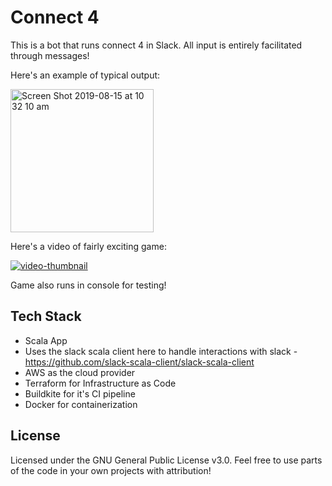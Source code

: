 # Connect 4

This is a bot that runs connect 4 in Slack. All input is entirely facilitated through messages!

Here's an example of typical output:

<img width="229" alt="Screen Shot 2019-08-15 at 10 32 10 am" src="https://user-images.githubusercontent.com/30946820/63065131-33419f80-bf48-11e9-8483-b477fae5285a.png">

Here's a video of fairly exciting game:

[![video-thumbnail](https://user-images.githubusercontent.com/30946820/71894603-d7034480-31a2-11ea-9497-1488ba41b20e.PNG)](https://www.youtube.com/watch?v=TlFrnz3iKWk)

Game also runs in console for testing!

## Tech Stack
- Scala App
- Uses the slack scala client here to handle interactions with slack - https://github.com/slack-scala-client/slack-scala-client
- AWS as the cloud provider
- Terraform for Infrastructure as Code
- Buildkite for it's CI pipeline
- Docker for containerization

## License

Licensed under the GNU General Public License v3.0. Feel free to use parts of the code in your own projects with attribution!
